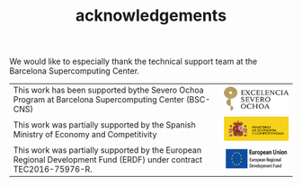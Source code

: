﻿---
title: "acknowledgements"
bg: blue
color: white
style: center
fa-icon: thumbs-up
---

We would like to especially thank the technical support team at the Barcelona Supercomputing Center.

|   |   |
|:--|:-:|
| This work has been supported bythe Severo Ochoa Program at Barcelona Supercomputing Center (BSC-CNS)  | ![logo-severo] |
| This work was partially supported by the Spanish Ministry of Economy and Competitivity | ![logo-SpanMinEcoComp] |
| This work was partially supported by the European Regional Development Fund (ERDF) under contract TEC2016-75976-R.| ![logo-ERDF] |

[logo-severo]:./assets/logos/severoRd2.png "Severo Ochoa"
[logo-SpanMinEcoComp]:./assets/logos/ministerioEconomiaRd2.png "Ministerio De Economia Y Competitividad"
[logo-ERDF]:./assets/logos/erdfRd2.png "European Regional Development Fund"


